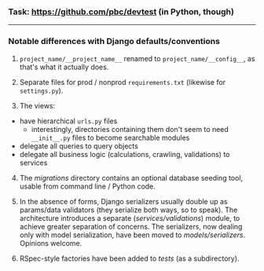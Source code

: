 ### Task: https://github.com/pbc/devtest (in Python, though)
___

### Notable differences with Django defaults/conventions

1. `project_name/__project_name__` renamed to `project_name/__config__`, as that's what it actually does.

2. Separate files for prod / nonprod `requirements.txt` (likewise for `settings.py`).

3. The views:
* have hierarchical `urls.py` files
  * interestingly, directories containing them don't seem to need `__init__.py` files to become searchable modules
* delegate all queries to query objects
* delegate all business logic (calculations, crawling, validations) to services

4. The _migrations_ directory contains an optional database seeding tool, usable from command line / Python code.

5. In the absence of forms, Django serializers usually double up as params/data validators (they serialize both ways, so to speak).
The architecture introduces a separate (_services/validations_) module, to achieve greater separation of concerns.
The serializers, now dealing only with model serialization, have been moved to _models/serializers_. Opinions welcome.

6. RSpec-style factories have been added to _tests_ (as a subdirectory).

